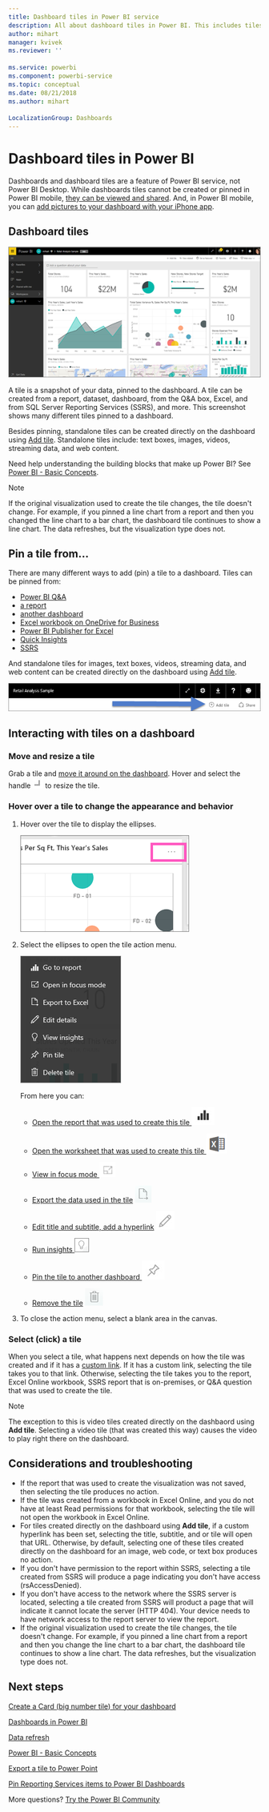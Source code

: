 ```yaml
---
title: Dashboard tiles in Power BI service
description: All about dashboard tiles in Power BI. This includes tiles that are created from SQL Server Reporting Services (SSRS).
author: mihart
manager: kvivek
ms.reviewer: ''

ms.service: powerbi
ms.component: powerbi-service
ms.topic: conceptual
ms.date: 08/21/2018
ms.author: mihart

LocalizationGroup: Dashboards
---
```

# Dashboard tiles in Power BI
Dashboards and dashboard tiles are a feature of Power BI service, not Power BI Desktop. While dashboards tiles cannot be created or pinned in Power BI mobile, [they can be viewed and shared](mobile/mobile-tiles-in-the-mobile-apps.md). And, in Power BI mobile, you can [add pictures to your dashboard with your iPhone app](mobile/mobile-iphone-app-get-started.md).

## Dashboard tiles
![Power BI dashboard](./media/end-user-tiles/power-bi-dashboard.png)

A tile is a snapshot of your data, pinned to the dashboard. A tile can be created from a report, dataset, dashboard, from the Q&A box, Excel, and from SQL Server Reporting Services (SSRS), and more.  This screenshot shows many different tiles pinned to a dashboard.

Besides pinning, standalone tiles can be created directly on the dashboard using [Add tile](../service-dashboard-add-widget.md). Standalone tiles include: text boxes, images, videos, streaming data, and web content.

Need help understanding the building blocks that make up Power BI?  See [Power BI - Basic Concepts](end-user-basic-concepts.md).

> [!NOTE]
> If the original visualization used to create the tile changes, the tile doesn't change.  For example, if you pinned a line chart from a report and then you changed the line chart to a bar chart, the dashboard tile continues to show a line chart. The data refreshes, but the visualization type does not.
> 
> 

## Pin a tile from...
There are many different ways to add (pin) a tile to a dashboard. Tiles can be pinned from:

* [Power BI Q&A](../service-dashboard-pin-tile-from-q-and-a.md)
* [a report](../service-dashboard-pin-tile-from-report.md)
* [another dashboard](../service-pin-tile-to-another-dashboard.md)
* [Excel workbook on OneDrive for Business](../service-dashboard-pin-tile-from-excel.md)
* [Power BI Publisher for Excel](../publisher-for-excel.md)
* [Quick Insights](end-user-insights.md)
* [SSRS](https://msdn.microsoft.com/library/mt604784.aspx)

And standalone tiles for images, text boxes, videos, streaming data, and web content can be created directly on the dashboard using [Add tile](../service-dashboard-add-widget.md).

  ![Add tile icon](./media/end-user-tiles/add_widgetnew.png)

## Interacting with tiles on a dashboard
### Move and resize a tile
Grab a tile and [move it around on the dashboard](../service-dashboard-edit-tile.md). Hover and select the handle ![handle](./media/end-user-tiles/resize-handle.jpg) to resize the tile.

### Hover over a tile to change the appearance and behavior
1. Hover over the tile to display the ellipses.
   
    ![tile ellipses](./media/end-user-tiles/ellipses_new.png)
2. Select the ellipses to open the tile action menu.
   
    ![ellipses icon](./media/end-user-tiles/power-bi-tile-menu.png)
   
    From here you can:
   
   * [Open the report that was used to create this tile ](end-user-reports.md) ![report icon](./media/end-user-tiles/chart-icon.jpg)  
   
   * [Open the worksheet that was used to create this tile ](end-user-reports.md) ![worksheet icon](./media/end-user-tiles/power-bi-open-worksheet.png)  
     
    * [View in focus mode ](end-user-focus.md) ![focus icon](./media/end-user-tiles/fullscreen-icon.jpg)  
     * [Export the data used in the tile](end-user-export-data.md) ![export data icon](./media/end-user-tiles/export-icon.png)
     * [Edit title and subtitle, add a hyperlink](../service-dashboard-edit-tile.md) ![edit icon](./media/end-user-tiles/pencil-icon.jpg)
     * [Run insights ](end-user-insights.md) ![insights icon](./media/end-user-tiles/power-bi-insights.png)
     * [Pin the tile to another dashboard ](../service-pin-tile-to-another-dashboard.md)
       ![pin icon](./media/end-user-tiles/pin-icon.jpg)
     * [Remove the tile](../service-dashboard-edit-tile.md)
     ![delete icon](./media/end-user-tiles/trash-icon.png)
3. To close the action menu, select a blank area in the canvas.

### Select (click) a tile
When you select a tile, what happens next depends on how the tile was created and if it has a [custom link](../service-dashboard-edit-tile.md). If it has a custom link, selecting the tile takes you to that link. Otherwise, selecting the tile takes you to the report, Excel Online workbook, SSRS report that is on-premises, or Q&A question that was used to create the tile.

> [!NOTE]
> The exception to this is video tiles created directly on the dashbaord using **Add tile**. Selecting a video tile (that was created this way) causes the video to play right there on the dashboard.   
> 
> 

## Considerations and troubleshooting
* If the report that was used to create the visualization was not saved, then selecting the tile produces no action.
* If the tile was created from a workbook in Excel Online, and you do not have at least Read permissions for that workbook, selecting the tile will not open the workbook in Excel Online.
* For tiles created directly on the dashboard using **Add tile**, if a custom hyperlink has been set, selecting the title, subtitle, and or tile will open that URL.  Otherwise, by default, selecting one of these tiles created directly on the dashboard for an image, web code, or text box produces no action.
* If you don't have permission to the report within SSRS, selecting a tile created from SSRS will produce a page indicating you don't have access (rsAccessDenied).
* If you don't have access to the network where the SSRS server is located, selecting a tile created from SSRS will product a page that will indicate it cannot locate the server (HTTP 404). Your device needs to have network access to the report server to view the report.
* If the original visualization used to create the tile changes, the tile doesn't change.  For example, if you pinned a line chart from a report and then you change the line chart to a bar chart, the dashboard tile continues to show a line chart. The data refreshes, but the visualization type does not.

## Next steps
[Create a Card (big number tile) for your dashboard](../visuals/power-bi-visualization-card.md)

[Dashboards in Power BI](end-user-dashboards.md)  

[Data refresh](../refresh-data.md)

[Power BI - Basic Concepts](end-user-basic-concepts.md)

[Export a tile to Power Point](http://blogs.msdn.com/b/powerbidev/archive/2015/09/28/integrating-power-bi-tiles-into-office-documents.aspx)

[Pin Reporting Services items to Power BI Dashboards](https://msdn.microsoft.com/library/mt604784.aspx)

More questions? [Try the Power BI Community](http://community.powerbi.com/)

